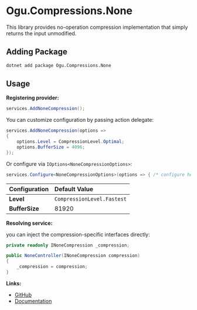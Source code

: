 # Ogu.Compressions.None

This library provides no-operation compression implementation that simply returns the input unmodified.

## Adding Package

```bash
dotnet add package Ogu.Compressions.None
```

## Usage

**Registering provider:**

```csharp
services.AddNoneCompression();
```

You can customize configuration by passing action delegate:

```csharp
services.AddNoneCompression(options =>
{
    options.Level = CompressionLevel.Optimal;
    options.BufferSize = 4096;
});
```

Or configure via `IOptions<NoneCompressionOptions>`:

```csharp
services.Configure<NoneCompressionOptions>(options => { /* configure here */ });
```

| Configuration | Default Value |
|:--------------|:--------------|
| **Level** | `CompressionLevel.Fastest` |
| **BufferSize** | 81920 |

**Resolving service:**

you can inject the compression-specific interfaces directly:

```csharp
private readonly INoneCompression _compression;

public NoneController(INoneCompression compression)
{
    _compression = compression;
}
```

**Links:**
- [GitHub](https://github.com/ogulcanturan/Ogu.Compressions)
- [Documentation](https://github.com/ogulcanturan/Ogu.Compressions#readme)
